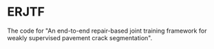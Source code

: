 # ERJTF
The code for "An end-to-end repair-based joint training framework for weakly supervised pavement crack segmentation".
